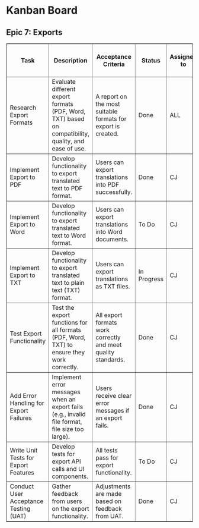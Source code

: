 <!DOCTYPE html>
<html lang="en">
<head>
  <meta charset="UTF-8" />
</head>
<body>

<h1>Kanban Board</h1>
<h2>Epic 7: Exports</h2>
<table border="1" cellpadding="6" cellspacing="0">
  <thead>
    <tr>
      <th>Task</th>
      <th>Description</th>
      <th>Acceptance Criteria</th>
      <th>Status</th>
      <th>Assigned to</th>
      <th>Importance 1(very low) .. 5(very hight)</th>
    </tr>
  </thead>
  <tbody>
    <tr>
      <td>Research Export Formats</td>
      <td>Evaluate different export formats (PDF, Word, TXT) based on compatibility, quality, and ease of use.</td>
      <td>A report on the most suitable formats for export is created.</td>
      <td>Done</td>
      <td>ALL</td>
      <td>5</td>
    </tr>
    <tr>
      <td>Implement Export to PDF</td>
      <td>Develop functionality to export translated text to PDF format.</td>
      <td>Users can export translations into PDF successfully.</td>
      <td>Done</td>
      <td>CJ</td>
      <td>5</td>
    </tr>
    <tr>
      <td>Implement Export to Word</td>
      <td>Develop functionality to export translated text to Word format.</td>
      <td>Users can export translations into Word documents.</td>
      <td>To Do</td>
      <td>CJ</td>
      <td>2</td>
    </tr>
    <tr>
      <td>Implement Export to TXT</td>
      <td>Develop functionality to export translated text to plain text (TXT) format.</td>
      <td>Users can export translations as TXT files.</td>
      <td>In Progress</td>
      <td>CJ</td>
      <td>5</td>
    </tr>
    <tr>
      <td>Test Export Functionality</td>
      <td>Test the export functions for all formats (PDF, Word, TXT) to ensure they work correctly.</td>
      <td>All export formats work correctly and meet quality standards.</td>
      <td>Done</td>
      <td>CJ</td>
      <td>4</td>
    </tr>
    <tr>
      <td>Add Error Handling for Export Failures</td>
      <td>Implement error messages when an export fails (e.g., invalid file format, file size too large).</td>
      <td>Users receive clear error messages if an export fails.</td>
      <td>Done</td>
      <td>CJ</td>
      <td>4</td>
    </tr>
    <tr>
      <td>Write Unit Tests for Export Features</td>
      <td>Develop tests for export API calls and UI components.</td>
      <td>All tests pass for export functionality.</td>
      <td>To Do</td>
      <td>CJ</td>
      <td>4</td>
    </tr>
    <tr>
      <td>Conduct User Acceptance Testing (UAT)</td>
      <td>Gather feedback from users on the export functionality.</td>
      <td>Adjustments are made based on feedback from UAT.</td>
      <td>Done</td>
      <td>CJ</td>
      <td>54</td>
    </tr>
  </tbody>
</table>
</body>
</html>
